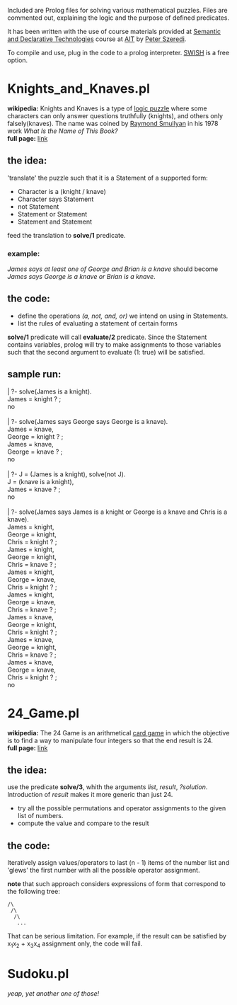 Included are Prolog files for solving various mathematical puzzles. Files are commented out, explaining the logic and the purpose of defined predicates. <br/>

It has been written with the use of course materials provided at [Semantic and Declarative Technologies](http://cs.bme.hu/~szeredi/ait/) course at [AIT](https://www.ait-budapest.com/) by [Peter Szeredi](http://cs.bme.hu/~szeredi/). <br/>


To compile and use, plug in the code to a prolog interpreter. [SWISH](http://swish.swi-prolog.org/) is a free option.

# Knights_and_Knaves.pl

**wikipedia:** Knights and Knaves is a type of [logic puzzle](https://en.wikipedia.org/wiki/Logic_puzzle) where some characters can only answer questions truthfully (knights), and others only falsely(knaves). The name was coined by [Raymond Smullyan](https://en.wikipedia.org/wiki/Raymond_Smullyan) in his 1978 work *What Is the Name of This Book?* <br/>
**full page:** [link](https://en.wikipedia.org/wiki/Knights_and_Knaves)

## the idea:

'translate' the puzzle such that it is a Statement of a supported form:

* Character is a (knight / knave)
* Character says Statement
* not Statement
* Statement or Statement
* Statement and Statement

feed the translation to **solve/1** predicate.

### example:

*James says at least one of George and Brian is a knave* should become *James says George is a knave or Brian is a knave*.

## the code:

* define the operations *(a, not, and, or)* we intend on using in Statements.
* list the rules of evaluating a statement of certain forms

**solve/1** predicate will call **evaluate/2** predicate. Since the Statement contains variables, prolog will try to make assignments to those variables such that the second argument to evaluate (1: true) will be satisfied.

## sample run:

| ?- solve(James is a knight).<br/>
James = knight ? ;<br/>
no<br/>
<br/>
| ?- solve(James says George says George is a knave).<br/>
James = knave,<br/>
George = knight ? ;<br/>
James = knave,<br/>
George = knave ? ;<br/>
no<br/>
<br/>
| ?- J = (James is a knight), solve(not J).<br/>
J = (knave is a knight),<br/>
James = knave ? ;<br/>
no<br/>
<br/>
| ?- solve(James says James is a knight or George is a knave and Chris is a knave).<br/>
James = knight,<br/>
George = knight,<br/>
Chris = knight ? ;<br/>
James = knight,<br/>
George = knight,<br/>
Chris = knave ? ;<br/>
James = knight,<br/>
George = knave,<br/>
Chris = knight ? ;<br/>
James = knight,<br/>
George = knave,<br/>
Chris = knave ? ;<br/>
James = knave,<br/>
George = knight,<br/>
Chris = knight ? ;<br/>
James = knave,<br/>
George = knight,<br/>
Chris = knave ? ;<br/>
James = knave,<br/>
George = knave,<br/>
Chris = knight ? ;<br/>
no<br/>

# 24_Game.pl

**wikipedia:** The 24 Game is an arithmetical [card game](https://en.wikipedia.org/wiki/Card_game) in which the objective is to find a way to manipulate four integers so that the end result is 24. <br/>
**full page:** [link](https://en.wikipedia.org/wiki/24_Game)

## the idea:

use the predicate **solve/3**, whith the arguments *list*, *result*, *?solution*. Introduction of *result* makes it more generic than just 24.<br/>

* try all the possible permutations and operator assignments to the given list of numbers.
* compute the value and compare to the result

## the code:

Iteratively assign values/operators to last (n - 1) items of the number list and 'glews' the first number with all the possible operator assignment.<br/>

**note** that such approach considers expressions of form that correspond to the following tree:<br/>

	/\
	 /\
	  /\
	   ...

That can be serious limitation. For example, if the result can be satisfied by x<sub>1</sub>x<sub>2</sub> + x<sub>3</sub>x<sub>4</sub> assignment only, the code will fail.

# Sudoku.pl
*yeap, yet another one of those!*
